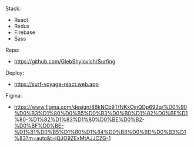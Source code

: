 Stack:
- React
- Redux
- Firebase
- Sass

Repo:
- https://github.com/GlebShylovich/Surfing
  
Deploy:
- https://surf-voyage-react.web.app
  
Figma:
- https://www.figma.com/design/8BkNCb9TfNKxOjnQDp692q/%D0%90%D0%B3%D1%80%D0%B5%D0%B3%D0%B0%D1%82%D0%BE%D1%80-%D1%82%D1%83%D1%80%D0%BE%D0%B2-%D0%BF%D0%BE-%D1%81%D0%B5%D1%80%D1%84%D0%B8%D0%BD%D0%B3%D1%83?m=auto&t=iQJO9ZExMtAJJCZG-1
